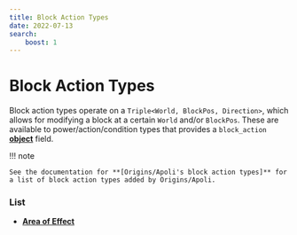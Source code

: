 ```yaml
---
title: Block Action Types
date: 2022-07-13
search:
    boost: 1
---
```


#   Block Action Types

Block action types operate on a `Triple<World, BlockPos, Direction>`, which allows for modifying a block at a certain `World` and/or `BlockPos`. These are available to power/action/condition types that provides a `block_action` **[object]** field.

!!! note

    See the documentation for **[Origins/Apoli's block action types]** for a list of block action types added by Origins/Apoli.


### List

* [**Area of Effect**](block_action_types/area_of_effect.md)



[object]: https://origins.readthedocs.io/en/latest/types/data_types/object
[Origins/Apoli's block action types]: https://origins.readthedocs.io/en/latest/types/block_action_types
